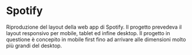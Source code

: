 # Spotify

Riproduzione del layout della web app di Spotify.
Il progetto prevedeva il layout responsivo per mobile, tablet ed infine desktop.
Il progetto in questione è concepito in mobile first fino ad arrivare alle dimensioni molto più grandi del desktop.